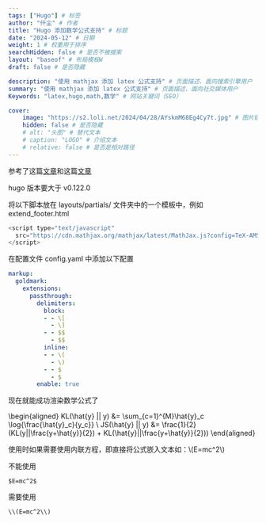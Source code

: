 ```yaml
---
tags: ["Hugo"] # 标签
author: "仟尘" # 作者
title: "Hugo 添加数学公式支持" # 标题
date: "2024-05-12" # 日期
weight: 1 # 权重用于排序
searchHidden: false # 是否不被搜索
layout: "baseof" # 布局模板W
draft: false # 是否隐藏

description: "使用 mathjax 添加 latex 公式支持" # 页面描述、面向搜索引擎用户
summary: "使用 mathjax 添加 latex 公式支持" # 页面描述、面向社交媒体用户
Keywords: "latex,hugo,math,数学" # 网站关键词（SEO）

cover:
    image: "https://s2.loli.net/2024/04/28/AYskmM68Eg4Cy7t.jpg" # 图片链接
    hidden: false # 是否隐藏
    # alt: "头图" # 替代文本
    # caption: "LOGO" # 介绍文本
    # relative: false # 是否是相对路径
---
```

参考了这篇[文章](https://gohugo.io/content-management/mathematics/#step-1)和这篇[文章](https://www.gohugo.org/doc/tutorials/mathjax/)

hugo 版本要大于 v0.122.0

将以下脚本放在 layouts/partials/ 文件夹中的一个模板中，例如 extend_footer.html
``` js
<script type="text/javascript"
  src="https://cdn.mathjax.org/mathjax/latest/MathJax.js?config=TeX-AMS-MML_HTMLorMML">
</script>
```

在配置文件 config.yaml 中添加以下配置
``` yaml
markup:
  goldmark:
    extensions:
      passthrough:
        delimiters:
          block:
          - - \[
            - \]
          - - $$
            - $$
          inline:
          - - \(
            - \)
          - - $
            - $
        enable: true
```

现在就能成功渲染数学公式了

\begin{aligned}
KL(\hat{y} || y) &= \sum_{c=1}^{M}\hat{y}_c \log{\frac{\hat{y}_c}{y_c}} \\
JS(\hat{y} || y) &= \frac{1}{2}(KL(y||\frac{y+\hat{y}}{2}) + KL(\hat{y}||\frac{y+\hat{y}}{2}))
\end{aligned}

使用时如果需要使用内联方程，即直接将公式嵌入文本如：\\(E=mc^2\\)

不能使用
```
$E=mc^2$
```
需要使用
```
\\(E=mc^2\\)
```